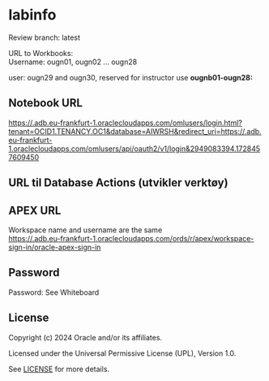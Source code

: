 # labinfo

Review branch: latest

URL to Workbooks:   
Username: ougn01, ougn02 ... ougn28  

user: ougn29 and ougn30, reserved for instructor use
**ougnb01-ougn28:**  
## Notebook URL  
    
[https://.adb.eu-frankfurt-1.oraclecloudapps.com/omlusers/login.html?tenant=OCID1.TENANCY.OC1&database=AIWRSH&redirect_uri=https://.adb.eu-frankfurt-1.oraclecloudapps.com/omlusers/api/oauth2/v1/login&2949083394.1728457609450](https://.adb.eu-frankfurt-1.oraclecloudapps.com/omlusers/login.html?tenant=OCID1.TENANCY.OC1&database=AIWRSH&redirect_uri=https://.adb.eu-frankfurt-1.oraclecloudapps.com/omlusers/api/oauth2/v1/login&2949083394.1728457609450) 

## URL til Database Actions (utvikler verktøy)
[](https://.adb.eu-frankfurt-1.oraclecloudapps.com/ords/sql-developer?)

## APEX URL  
Workspace name and username are the same  
[https://.adb.eu-frankfurt-1.oraclecloudapps.com/ords/r/apex/workspace-sign-in/oracle-apex-sign-in](https://.adb.eu-frankfurt-1.oraclecloudapps.com/ords/r/apex/workspace-sign-in/oracle-apex-sign-in)  

## Password
Password: See Whiteboard

## License

Copyright (c) 2024 Oracle and/or its affiliates.

Licensed under the Universal Permissive License (UPL), Version 1.0.

See [LICENSE](https://github.com/oracle-devrel/technology-engineering/blob/main/LICENSE) for more details.

